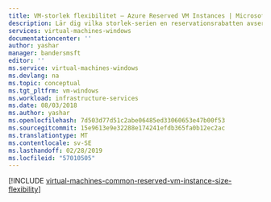 ```yaml
---
title: VM-storlek flexibilitet – Azure Reserved VM Instances | Microsoft Docs
description: Lär dig vilka storlek-serien en reservationsrabatten avser när du med en reserverad VM-instans.
services: virtual-machines-windows
documentationcenter: ''
author: yashar
manager: bandersmsft
editor: ''
ms.service: virtual-machines-windows
ms.devlang: na
ms.topic: conceptual
ms.tgt_pltfrm: vm-windows
ms.workload: infrastructure-services
ms.date: 08/03/2018
ms.author: yashar
ms.openlocfilehash: 7d503d77d51c2abe06485ed33060653e47b00f53
ms.sourcegitcommit: 15e9613e9e32288e174241efdb365fa0b12ec2ac
ms.translationtype: MT
ms.contentlocale: sv-SE
ms.lasthandoff: 02/28/2019
ms.locfileid: "57010505"
---
```

[!INCLUDE [virtual-machines-common-reserved-vm-instance-size-flexibility](../../../includes/virtual-machines-common-reserved-vm-instance-size-flexibility.md)]

